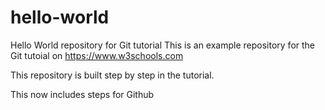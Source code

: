 # hello-world
Hello World repository for Git tutorial
This is an example repository for the Git tutoial on https://www.w3schools.com

This repository is built step by step in the tutorial. 

This now includes steps for Github
